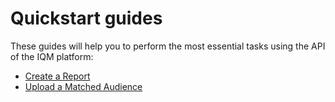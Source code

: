 # Quickstart guides

These guides will help you to perform the most essential tasks using the API of the IQM platform:

* [Create a Report](https://github.com/iqmcorp/docs/blob/main/Reporting%20API%20Quickstart%20Guide.md)
* [Upload a Matched Audience](https://github.com/iqmcorp/docs/blob/main/Matched%20Audience%20Upload%20API%20Quickstart%20Guide.md)
